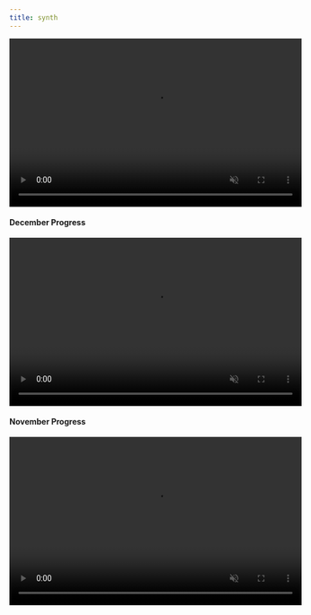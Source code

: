 ```yaml
---
title: synth
---
```


<section>
  <video controls autoplay loop muted class="image main" width="520" height="300" source src="assets/images/AI Synth DecBuild.mp4" type="video/mp4" frameborder="0" allowfullscreen></video>
	<h4>December Progress</h4>
</section>

<section>
  <video controls autoplay loop muted class="image main" width="520" height="300" source src="assets/images/AI Synth.mp4" type="video/mp4" frameborder="0" allowfullscreen></video>
	<h4>November Progress</h4>
</section>

<section>
  <video controls autoplay loop muted class="image main" width="520" height="300" source src="assets/images/Why.mp4" type="video/mp4" frameborder="0" allowfullscreen></video>
</section>
